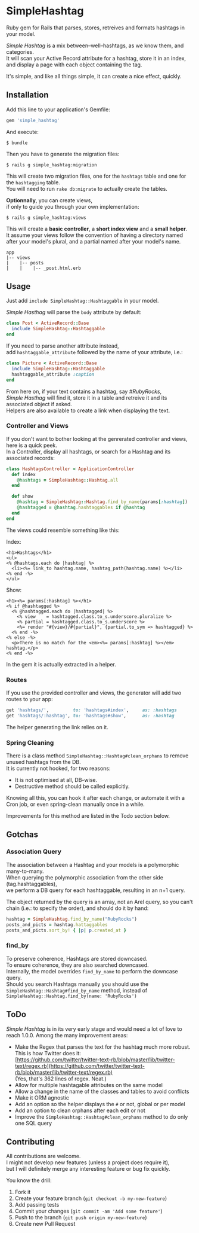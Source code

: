 # SimpleHashtag

Ruby gem for Rails that parses, stores, retreives and formats hashtags in your model.

_Simple Hashtag_ is a mix between–well–hashtags, as we know them, and categories.  
It will scan your Active Record attribute for a hashtag, store it in an index, and display a page with each object containing the tag.

It's simple, and like all things simple, it can create a nice effect, quickly.

## Installation

Add this line to your application's Gemfile:
```ruby
gem 'simple_hashtag'
```

And execute:
```shell
$ bundle
```

Then you have to generate the migration files:
```shell
$ rails g simple_hashtag:migration
```

This will create two migration files, one for the `hashtags` table and one for the `hashtagging` table.  
You will need to run `rake db:migrate` to actually create the tables.

__Optionnally__, you can create views,  
if only to guide you through your own implementation:
```shell
$ rails g simple_hashtag:views
```

This will create a __basic controller__, a __short index view__ and a __small helper__.  
It assume your views follow the convention of having a directory named after your model's plural, and a partial named after your model's name.
```
app
|-- views
|    |-- posts 
|    |    |-- _post.html.erb
```


## Usage

Just add `include SimpleHashtag::Hashtaggable` in your model.

_Simple Hasthag_ will parse the `body` attribute by default:  

```ruby
class Post < ActiveRecord::Base
  include SimpleHashtag::Hashtaggable
end
```


If you need to parse another attribute instead,  
add `hashtaggable_attribute` followed by the name of your attribute, i.e.:
```ruby
class Picture < ActiveRecord::Base
  include SimpleHashtag::Hashtaggable
  hashtaggable_attribute :caption
end
```

From here on, if your text contains a hashtag, say _#RubyRocks_,  
_Simple Hasthag_ will find it, store it in a table and retreive it and its associated object if asked.  
Helpers are also available to create a link when displaying the text.

### Controller and Views
If you don't want to bother looking at the genrerated controller and views, here is a quick peek.  
In a Controller, display all hashtags, or search for a Hashtag and its associated records:
```ruby
class HashtagsController < ApplicationController
  def index
    @hashtags = SimpleHashtag::Hashtag.all
  end

  def show
    @hashtag = SimpleHashtag::Hashtag.find_by_name(params[:hashtag])
    @hashtagged = @hashtag.hashtaggables if @hashtag
  end
end
```

The views could resemble something like this:

Index:
```erb
<h1>Hashtags</h1>
<ul>
<% @hashtags.each do |hashtag| %>
  <li><%= link_to hashtag.name, hashtag_path(hashtag.name) %></li>
<% end -%>
</ul>
```

Show:
```erb
<h1><%= params[:hashtag] %></h1>
<% if @hashtagged %>
  <% @hashtagged.each do |hashtagged| %>
    <% view    = hashtagged.class.to_s.underscore.pluralize %>
    <% partial = hashtagged.class.to_s.underscore %>
    <%= render "#{view}/#{partial}", {partial.to_sym => hashtagged} %>
  <% end -%>
<% else -%>
  <p>There is no match for the <em><%= params[:hashtag] %></em> hashtag.</p>
<% end -%>
```
In the gem it is actually extracted in a helper.


### Routes

If you use the provided controller and views, the generator will add two routes to your app:
```ruby
get 'hashtags/',         to: 'hashtags#index',     as: :hashtags
get 'hashtags/:hashtag', to: 'hashtags#show',      as: :hashtag
```

The helper generating the link relies on it.



### Spring Cleaning
There is a class method `SimpleHashtag::Hashtag#clean_orphans` to remove unused hashtags from the DB.  
It is currently not hooked, for two reasons:  
- It is not optimised at all, DB-wise.  
- Destructive method should be called explicitly.  

Knowing all this, you can hook it after each change, or automate it with a Cron job, or even spring-clean manually once in a while.  

Improvements for this method are listed in the Todo section below.


## Gotchas
### Association Query
The association between a Hashtag and your models is a polymorphic many-to-many.  
When querying the polymorphic association from the other side (tag.hashtaggables),  
we perform a DB query for each hashtaggable, resulting in an n+1 query.

The object returned by the query is an array, not an Arel query, so you can't chain (i.e.: to specify the order), and should do it by hand:

```ruby
hashtag = SimpleHashtag.find_by_name("RubyRocks")
posts_and_picts = hashtag.hattaggables
posts_and_picts.sort_by! { |p| p.created_at }
```

### find_by

To preserve coherence, Hashtags are stored downcased.  
To ensure coherence, they are also searched downcased.  
Internally, the model overrides `find_by_name` to perform the downcase query.  
Should you search Hashtags manually you should use the `SimpleHashtag::Hashtag#find_by_name` method, instead of `SimpleHashtag::Hashtag.find_by(name: 'RubyRocks')`


## ToDo

_Simple Hashtag_ is in its very early stage and would need a lot of love to reach 1.0.0.
Among the many improvement areas:

- Make the Regex that parses the text for the hashtag much more robust.  
  This is how Twitter does it:  
  [https://github.com/twitter/twitter-text-rb/blob/master/lib/twitter-text/regex.rb](https://github.com/twitter/twitter-text-rb/blob/master/lib/twitter-text/regex.rb)  
  (Yes, that's 362 lines of regex. Neat.)
- Allow for multiple hashtagable attributes on the same model
- Allow a change in the name of the classes and tables to avoid conflicts
- Make it ORM agnostic
- Add an option so the helper displays the `#` or not, global or per model
- Add an option to clean orphans after each edit or not
- Improve the `SimpleHashtag::Hashtag#clean_orphans` method to do only one SQL query

## Contributing

All contributions are welcome.  
I might not develop new features (unless a project does require it),  
but I will definitely merge any interesting feature or bug fix quickly.

You know the drill:

1. Fork it
2. Create your feature branch (`git checkout -b my-new-feature`)
3. Add passing tests
4. Commit your changes (`git commit -am 'Add some feature'`)
5. Push to the branch (`git push origin my-new-feature`)
6. Create new Pull Request
